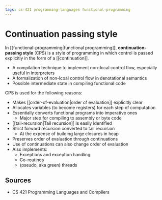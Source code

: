 ```yaml
---
tags: cs-421 programming-languages functional-programming
---
```


# Continuation passing style

In [[functional-programming|functional programming]], **continuation-passing style** (CPS) is a style of programming in which control is passed explicitly in the form of a [[continuation]].

- A compilation technique to implement non-local control flow, especially useful in interpreters
- A formalization of non-lcoal control flow in denotational semantics
- Possible intermediate state in compiling functional code

CPS is used for the following reasons:

- Makes [[order-of-evaluation|order of evaluation]] explicitly clear
- Allocates variables (to become registers) for each step of computation
- Essentially converts functional programs into imperative ones
  - Major step for compiling to assembly or byte code
- [[tail-recursion|Tail recursion]] is easily identified
- Strict forward recursion converted to tail recursion
  - At the expense of building large closures in heap
- Preserves order of evaluation through continuations
- Use of continuations can also change order of evaluation
- Also implements:
  - Exceptions and exception handling
  - Co-routines
  - (pseudo, aka green) threads

## Sources

- CS 421 Programming Languages and Compilers
